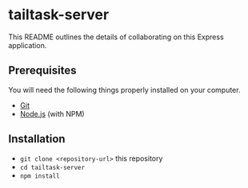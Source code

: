 # tailtask-server

This README outlines the details of collaborating on this Express application.

## Prerequisites

You will need the following things properly installed on your computer.

* [Git](https://git-scm.com/)
* [Node.js](https://nodejs.org/) (with NPM)

## Installation

* `git clone <repository-url>` this repository
* `cd tailtask-server`
* `npm install`
